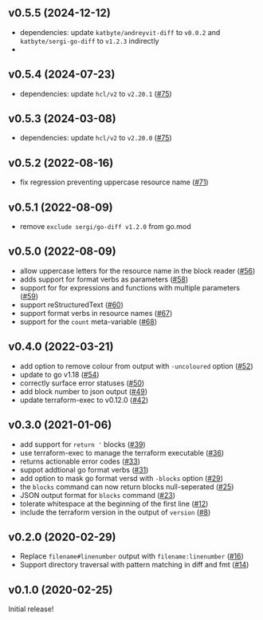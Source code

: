 ## v0.5.5 (2024-12-12)

- dependencies: update `katbyte/andreyvit-diff` to `v0.0.2` and  `katbyte/sergi-go-diff` to `v1.2.3` indirectly
- 
## v0.5.4 (2024-07-23)

- dependencies: update `hcl/v2` to `v2.20.1` ([#75](https://github.com/katbyte/terrafmt/issues/77))

## v0.5.3 (2024-03-08)

- dependencies: update `hcl/v2` to `v2.20.0` ([#75](https://github.com/katbyte/terrafmt/issues/75))

## v0.5.2 (2022-08-16)

- fix regression preventing uppercase resource name ([#71](https://github.com/katbyte/terrafmt/issues/71))

## v0.5.1 (2022-08-09)

- remove `exclude sergi/go-diff v1.2.0` from go.mod

## v0.5.0 (2022-08-09)

- allow uppercase letters for the resource name in the block reader ([#56](https://github.com/katbyte/terrafmt/issues/56))
- adds support for format verbs as parameters ([#58](https://github.com/katbyte/terrafmt/issues/58))
- support for for expressions and functions with multiple parameters ([#59](https://github.com/katbyte/terrafmt/issues/59))
- support reStructuredText ([#60](https://github.com/katbyte/terrafmt/issues/60))
- support format verbs in resource names ([#67](https://github.com/katbyte/terrafmt/issues/67))
- support for the `count` meta-variable ([#68](https://github.com/katbyte/terrafmt/issues/68))

## v0.4.0 (2022-03-21)

- add option to remove colour from output with `-uncoloured` option ([#52](https://github.com/katbyte/terrafmt/issues/52))
- update to go v1.18 ([#54](https://github.com/katbyte/terrafmt/issues/54))
- correctly surface error statuses ([#50](https://github.com/katbyte/terrafmt/issues/50))
- add block number to json output ([#49](https://github.com/katbyte/terrafmt/issues/49))
- update terraform-exec to v0.12.0 ([#42](https://github.com/katbyte/terrafmt/issues/42))

## v0.3.0 (2021-01-06)

- add support for `return '` blocks ([#39](https://github.com/katbyte/terrafmt/issues/39))
- use terraform-exec to manage the terraform executable ([#36](https://github.com/katbyte/terrafmt/issues/36))
- returns actionable error codes ([#33](https://github.com/katbyte/terrafmt/issues/33))
- suppot addtional go format verbs ([#31](https://github.com/katbyte/terrafmt/issues/31))
- add option to mask go format versd with `-blocks` option ([#29](https://github.com/katbyte/terrafmt/issues/29))
- the `blocks` command can now return blocks null-seperated ([#25](https://github.com/katbyte/terrafmt/issues/25))
- JSON output format for `blocks` command ([#23](https://github.com/katbyte/terrafmt/issues/23))
- tolerate whitespace at the beginning of the first line ([#12](https://github.com/katbyte/terrafmt/issues/12))
- include the terraform version in the output of `version` ([#8](https://github.com/katbyte/terrafmt/issues/8))

## v0.2.0 (2020-02-29)

- Replace `filename#linenumber` output with `filename:linenumber` ([#16](https://github.com/katbyte/terrafmt/issues/16))
- Support directory traversal with pattern matching in diff and fmt ([#14](https://github.com/katbyte/terrafmt/issues/14))

## v0.1.0 (2020-02-25)

Initial release!
